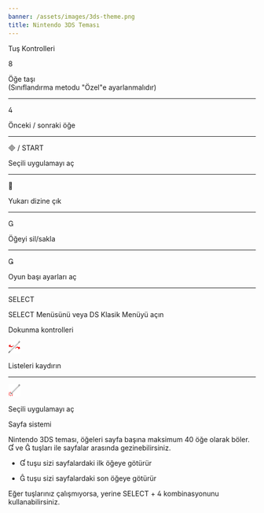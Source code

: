 ```yaml
---
banner: /assets/images/3ds-theme.png
title: Nintendo 3DS Teması
---
```


<div id="button-controls" class="section-title">Tuş Kontrolleri</div>
<div class="section-body">
    <div class="button-action-group">
        <p class="button-action button">&#xE079;</p>
        <p class="button-action-text">Öğe taşı<br>(Sınıflandırma metodu "Özel"e ayarlanmalıdır)</p>
    </div>
    <hr>
    <div class="button-action-group">
        <p class="button-action button">&#xE07E;</p>
        <p class="button-action-text">Önceki / sonraki öğe</p>
    </div>
    <hr>
    <div class="button-action-group">
        <p class="button-action"><span class="button">&#xE000; /</span> START</p>
        <p class="button-action-text">Seçili uygulamayı aç</p>
    </div>
    <hr>
    <div class="button-action-group">
        <p class="button-action button">&#xE001;</p>
        <p class="button-action-text">Yukarı dizine çık</p>
    </div>
    <hr>
    <div class="button-action-group">
        <p class="button-action button">&#xE002;</p>
        <p class="button-action-text">Öğeyi sil/sakla</p>
    </div>
    <hr>
    <div class="button-action-group">
        <p class="button-action button">&#xE003;</p>
        <p class="button-action-text">Oyun başı ayarları aç</p>
    </div>
    <hr>
    <div class="button-action-group">
        <p class="button-action">SELECT</p>
        <p class="button-action-text">SELECT Menüsünü veya DS Klasik Menüyü açın</p>
    </div>
</div>

<div id="touch-controls" class="section-title">Dokunma kontrolleri</div>
<div class="section-body">
    <div class="button-action-group">
        <p class="button-action"><img src="/assets/images/left-right.png"></p>
        <p class="button-action-text">Listeleri kaydırın</p>
    </div>
    <hr>
    <div class="button-action-group">
        <p class="button-action"><img src="/assets/images/tap.png"></p>
        <p class="button-action-text">Seçili uygulamayı aç</p>
    </div>
    <!-- <hr>
    <div>
        <p>
            If the Sort Method is set to "Custom", you can drag the icon up to move it.
        </p>
    </div> -->
</div>

<div id="page-system" class="section-title">Sayfa sistemi</div>
<div class="section-body">
    <p>
        Nintendo 3DS teması, öğeleri sayfa başına maksimum 40 öğe olarak böler. &#xE004; ve &#xE005; tuşları ile sayfalar arasında gezinebilirsiniz.
    </p>
    <ul>
        <li><p>&#xE004; tuşu sizi sayfalardaki ilk öğeye götürür</p></li>
        <li><p>&#xE005; tuşu sizi sayfalardaki son öğeye götürür</p></li>
    </ul>
    <p>
        Eğer tuşlarınız çalışmıyorsa, yerine SELECT + &#xE07E; kombinasyonunu kullanabilirsiniz.
    </p>
</div>
